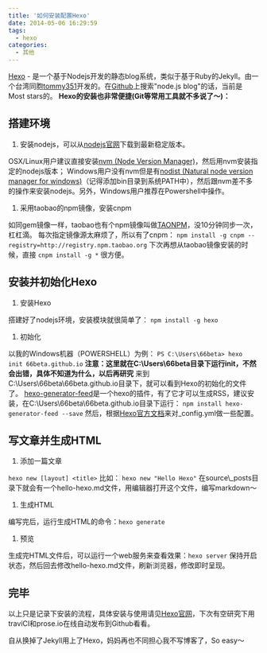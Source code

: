 ```yaml
---
title: '如何安装配置Hexo'
date: 2014-05-06 16:29:59
tags:
  - hexo
categories:
  - 其他
---
```

[Hexo](http://hexo.io/) - 是一个基于Nodejs开发的静态blog系统，类似于基于Ruby的Jekyll。由一个台湾同胞[tommy351](http://zespia.tw/)开发的。在[Github](https://github.com/tommy351/hexo)上搜索"node.js blog"的话，当前是Most stars的。
**Hexo的安装也非常便捷(Git等常用工具就不多说了～)：**

## 搭建环境

<!-- more -->

1. 安装nodejs，可以从[nodejs官网](http://nodejs.org/)下载到最新稳定版本。

  OSX/Linux用户建议直接安装[nvm (Node Version Manager)](https://github.com/creationix/nvm)，然后用nvm安装指定的nodejs版本；
  Windows用户没有nvm但是有[nodist (Natural node version manager for windows)](https://github.com/marcelklehr/nodist)（记得添加bin目录到系统PATH中），然后跟nvm差不多的操作来安装nodejs。另外，Windows用户推荐在Powershell中操作。

1. 采用taobao的npm镜像，安装cnpm

  如同gem镜像一样，taobao也有个npm镜像叫做[TAONPM](http://npm.taobao.org/)，没10分钟同步一次，杠杠滴。
  每次指定镜像源太麻烦了，所以有了cnpm：
  `npm install -g cnpm --registry=http://registry.npm.taobao.org`
  下次再想从taobao镜像安装的时候，直接
  `cnpm install -g *`
  很方便。

## 安装并初始化Hexo

1. 安装Hexo

  搭建好了nodejs环境，安装模块就很简单了：
  `npm install -g hexo`

1. 初始化

  以我的Windows机器（POWERSHELL）为例：
  `PS C:\Users\66beta> hexo init 66beta.github.io`
  **注意：这里就在C:\Users\66beta目录下运行init，不然会出错，具体不知道为什么，以后再研究**
  来到C:\Users\66beta\66beta.github.io目录下，就可以看到Hexo的初始化的文件了。
  [hexo-generator-feed](https://github.com/hexojs/hexo-generator-feed)是一个hexo的插件，有了它才可以生成RSS，建议安装，在C:\Users\66beta\66beta.github.io目录下运行：
  `npm install hexo-generator-feed --save`
  然后，根据[Hexo官方文档](http://hexo.io/docs/configuration.html)来对_config.yml做一些配置。

## 写文章并生成HTML

1. 添加一篇文章

  `hexo new [layout] <title>`
  比如：
  `hexo new "Hello Hexo"`
  在source\\_posts目录下就会有一个hello-hexo.md文件，用编辑器打开这个文件，编写markdown～

1. 生成HTML

  编写完后，运行生成HTML的命令：`hexo generate`

1. 预览

  生成完HTML文件后，可以运行一个web服务来查看效果：`hexo server`
  保持开启状态，然后回去修改hello-hexo.md文件，刷新浏览器，修改即时呈现。

## 完毕

以上只是记录下安装的流程，具体安装与使用请见[Hexo官网](http://hexo.io/)，下次有空研究下用traviCI和prose.io在线自动发布到Github看看。

自从换掉了Jekyll用上了Hexo，妈妈再也不同担心我不写博客了，So easy～
